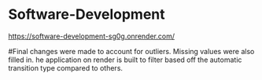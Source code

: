# Software-Development

https://software-development-sg0g.onrender.com/

#Final changes were made to account for outliers. Missing values were also filled in. he application on render is built to filter based off the automatic transition type compared to others. 
